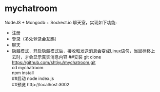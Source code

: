 # mychatroom
NodeJS + Mongodb + Sockect.io 聊天室，实现如下功能:<br>
* 注册
* 登录（多处登录会互踢）
* 聊天
* 隐藏模式，开启隐藏模式后，接收和发送消息会变成Linux语句，当鼠标移上去时，才会显示真实消息内容
##安装
git clone https://github.com/shtiyu/mychatroom.git<br>
cd mychatroom<br>
npm install<br>
##启动
node index.js<br>
##预览
http://localhost:3002
